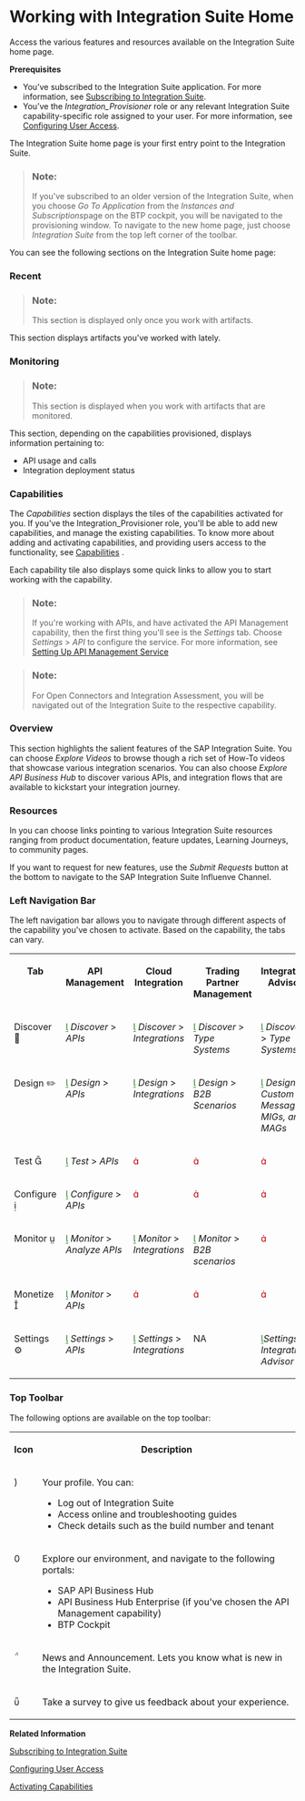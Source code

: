 <!-- loioa53dce3b57ba4915b055343f783300a5 -->

<link rel="stylesheet" type="text/css" href="../css/sap-icons.css"/>

# Working with Integration Suite Home

Access the various features and resources available on the Integration Suite home page.

**Prerequisites**

-   You’ve subscribed to the Integration Suite application. For more information, see [Subscribing to Integration Suite](../10-InitialSetup/subscribing-to-integration-suite-8a3c8b7.md).
-   You’ve the *Integration\_Provisioner* role or any relevant Integration Suite capability-specific role assigned to your user. For more information, see [Configuring User Access](configuring-user-access-2c6214a.md).



The Integration Suite home page is your first entry point to the Integration Suite.

> ### Note:  
> If you've subscribed to an older version of the Integration Suite, when you choose *Go To Application* from the *Instances and Subscriptions*page on the BTP cockpit, you will be navigated to the provisioning window. To navigate to the new home page, just choose *Integration Suite* from the top left corner of the toolbar.

You can see the following sections on the Integration Suite home page:





### Recent

> ### Note:  
> This section is displayed only once you work with artifacts.

This section displays artifacts you've worked with lately.



### Monitoring

> ### Note:  
> This section is displayed when you work with artifacts that are monitored.

This section, depending on the capabilities provisioned, displays information pertaining to:

-   API usage and calls
-   Integration deployment status



### Capabilities

The *Capabilities* section displays the tiles of the capabilities activated for you. If you've the Integration\_Provisioner role, you'll be able to add new capabilities, and manage the existing capabilities. To know more about adding and activating capabilities, and providing users access to the functionality, see [Capabilities](capabilities-e1c5b90.md) .

Each capability tile also displays some quick links to allow you to start working with the capability.

> ### Note:  
> If you're working with APIs, and have activated the API Management capability, then the first thing you'll see is the *Settings* tab. Choose *Settings* \> *API* to configure the service. For more information, see [Setting Up API Management Service](../50-Development/setting-up-api-management-service-f34e86c.md)

> ### Note:  
> For Open Connectors and Integration Assessment, you will be navigated out of the Integration Suite to the respective capability.



### Overview

This section highlights the salient features of the SAP Integration Suite. You can choose *Explore Videos* to browse though a rich set of How-To videos that showcase various integration scenarios. You can also choose *Explore API Business Hub* to discover various APIs, and integration flows that are available to kickstart your integration journey.



### Resources

In you can choose links pointing to various Integration Suite resources ranging from product documentation, feature updates, Learning Journeys, to community pages.

If you want to request for new features, use the *Submit Requests* button at the bottom to navigate to the SAP Integration Suite Influenve Channel.



### Left Navigation Bar

The left navigation bar allows you to navigate through different aspects of the capability you've chosen to activate. Based on the capability, the tabs can vary.


<table>
<tr>
<th valign="top">

Tab



</th>
<th valign="top">

API Management



</th>
<th valign="top">

Cloud Integration



</th>
<th valign="top">

Trading Partner Management



</th>
<th valign="top">

Integration Advisor



</th>
</tr>
<tr>
<td valign="top">

Discover <span class="SAP-icons"></span>



</td>
<td valign="top">

<span style="color:#2B7D2B;"><span class="SAP-icons"></span></span> *Discover* \> *APIs*



</td>
<td valign="top">

<span style="color:#2B7D2B;"><span class="SAP-icons"></span></span> *Discover* \> *Integrations*



</td>
<td valign="top">

<span style="color:#2B7D2B;"><span class="SAP-icons"></span></span> *Discover* \> *Type Systems*



</td>
<td valign="top">

<span style="color:#2B7D2B;"><span class="SAP-icons"></span></span> *Discover* \> *Type Systems*



</td>
</tr>
<tr>
<td valign="top">

Design :pencil2:



</td>
<td valign="top">

<span style="color:#2B7D2B;"><span class="SAP-icons"></span></span> *Design* \> *APIs*



</td>
<td valign="top">

<span style="color:#2B7D2B;"><span class="SAP-icons"></span></span> *Design* \> *Integrations*



</td>
<td valign="top">

<span style="color:#2B7D2B;"><span class="SAP-icons"></span></span> *Design* \> *B2B Scenarios*



</td>
<td valign="top">

<span style="color:#2B7D2B;"><span class="SAP-icons"></span></span> *Design* \> *Custom Messages, MIGs, and MAGs*



</td>
</tr>
<tr>
<td valign="top">

Test <span class="SAP-icons"></span>



</td>
<td valign="top">

<span style="color:#2B7D2B;"><span class="SAP-icons"></span></span> *Test* \> *APIs*



</td>
<td valign="top">

<span style="color:#BB0000;"><span class="SAP-icons"></span></span>



</td>
<td valign="top">

<span style="color:#BB0000;"><span class="SAP-icons"></span></span>



</td>
<td valign="top">

<span style="color:#BB0000;"><span class="SAP-icons"></span></span>



</td>
</tr>
<tr>
<td valign="top">

Configure <span class="SAP-icons"></span>



</td>
<td valign="top">

<span style="color:#2B7D2B;"><span class="SAP-icons"></span></span> *Configure* \> *APIs*



</td>
<td valign="top">

<span style="color:#BB0000;"><span class="SAP-icons"></span></span>



</td>
<td valign="top">

<span style="color:#BB0000;"><span class="SAP-icons"></span></span>



</td>
<td valign="top">

<span style="color:#BB0000;"><span class="SAP-icons"></span></span>



</td>
</tr>
<tr>
<td valign="top">

Monitor <span class="SAP-icons"></span>



</td>
<td valign="top">

<span style="color:#2B7D2B;"><span class="SAP-icons"></span></span> *Monitor* \> *Analyze APIs*



</td>
<td valign="top">

<span style="color:#2B7D2B;"><span class="SAP-icons"></span></span> *Monitor* \> *Integrations*



</td>
<td valign="top">

<span style="color:#2B7D2B;"><span class="SAP-icons"></span></span> *Monitor* \> *B2B scenarios*



</td>
<td valign="top">

<span style="color:#BB0000;"><span class="SAP-icons"></span></span>



</td>
</tr>
<tr>
<td valign="top">

Monetize <span class="SAP-icons"></span>



</td>
<td valign="top">

<span style="color:#2B7D2B;"><span class="SAP-icons"></span></span> *Monitor* \> *APIs*



</td>
<td valign="top">

<span style="color:#BB0000;"><span class="SAP-icons"></span></span>



</td>
<td valign="top">

<span style="color:#BB0000;"><span class="SAP-icons"></span></span>



</td>
<td valign="top">

<span style="color:#BB0000;"><span class="SAP-icons"></span></span>



</td>
</tr>
<tr>
<td valign="top">

Settings :gear:



</td>
<td valign="top">

<span style="color:#2B7D2B;"><span class="SAP-icons"></span></span> *Settings* \> *APIs*



</td>
<td valign="top">

<span style="color:#2B7D2B;"><span class="SAP-icons"></span></span> *Settings* \> *Integrations*



</td>
<td valign="top">

NA



</td>
<td valign="top">

<span style="color:#2B7D2B;"><span class="SAP-icons"></span></span>*Settings* \> *Integration Advisor*



</td>
</tr>
</table>



### Top Toolbar

The following options are available on the top toolbar:


<table>
<tr>
<th valign="top">

Icon



</th>
<th valign="top">

Description



</th>
</tr>
<tr>
<td valign="top">

<span class="SAP-icons"></span>



</td>
<td valign="top">

Your profile. You can:

-   Log out of Integration Suite
-   Access online and troubleshooting guides
-   Check details such as the build number and tenant



</td>
</tr>
<tr>
<td valign="top">

<span class="SAP-icons"></span>



</td>
<td valign="top">

Explore our environment, and navigate to the following portals:

-   SAP API Business Hub
-   API Business Hub Enterprise \(if you've chosen the API Management capability\)
-   BTP Cockpit



</td>
</tr>
<tr>
<td valign="top">

<span class="SAP-icons"></span>



</td>
<td valign="top">

News and Announcement. Lets you know what is new in the Integration Suite.



</td>
</tr>
<tr>
<td valign="top">

<span class="SAP-icons"></span>



</td>
<td valign="top">

Take a survey to give us feedback about your experience.



</td>
</tr>
</table>

**Related Information**  


[Subscribing to Integration Suite](../10-InitialSetup/subscribing-to-integration-suite-8a3c8b7.md "Subscribe to the Integration Suite application from the Subscriptions page in the SAP BTP cockpit.")

[Configuring User Access](configuring-user-access-2c6214a.md "Create and modify application roles and assign users to these roles.")

[Activating Capabilities](activating-capabilities-2ffb343.md "Activate capabilities for the SAP Integration Suite.")

